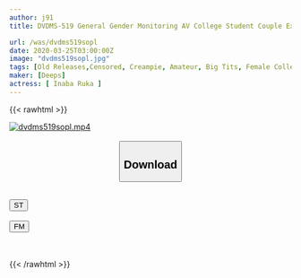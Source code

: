 ```yaml
---
author: j91
title: DVDMS-519 General Gender Monitoring AV College Student Couple Exciting NTR Mission! During A Hot Spring Trip On A W Date, A College Girl With Big Tits Is Cuckold With Her Friend's Boyfriend To Challenge Sex! Feelings And Bodies Of Two People Escalating Gradually So That Their Lovers Do Not Notice! Creampie With A Sleeping Boyfriend And Her At A Distance Of 10 Cm ...

url: /was/dvdms519sopl
date: 2020-03-25T03:00:00Z
image: "dvdms519sopl.jpg"
tags: [Old Releases,Censored, Creampie, Amateur, Big Tits, Female College Student, Cuckold	]
maker: [Deeps]
actress: [ Inaba Ruka ]
---
```



{{< rawhtml >}}

<div class="video" data-videoid="dpXw2jyYlzTQbY">
    <a href="javascript:;">
        <img src="/was/dvdms519sopl/dvdms519sopl.jpg" width="WIDTH" height="HEIGHT" alt="dvdms519sopl.mp4" loading="lazy">
    </a>
</div>

<script type="text/javascript" src="https://j91.asia/asset/on-demand-st.js"></script>

<br>
  <link rel="stylesheet" href="https://j91.asia/asset/bs5.css">
  
  <center>
  <button class="btn btn-primary" type="button" data-bs-toggle="collapse" data-bs-target=".multi-collapse" aria-expanded="false" aria-controls="multiCollapseExample1 multiCollapseExample2"><h2>Download</h2></button></center>
</p>
<div class="row">
  <div class="col">
    <div class="collapse multi-collapse" id="multiCollapseExample1">
      <div class="card card-body">
	      	      <br>
<div class="buttons">  
<a href="https://streamtape.to/v/dpXw2jyYlzTQbY" target="_blank"><button class="btn-hover color-3"><i class="fa fa-download"></i> ST</button></a></div>
    </div>
  </div>
</div>
  <div class="col">
    <div class="collapse multi-collapse" id="multiCollapseExample2">
      <div class="card card-body">
	      <br>
<div class="buttons">
    <a href="https://filemoon.sx/d/jpuj13qt7df9" target="_blank"><button class="btn-hover color-8"><i class="fa fa-download"></i> FM</button></a></div>
<br><br>
      </div>
    </div>
  </div>
</div>

{{< /rawhtml >}}